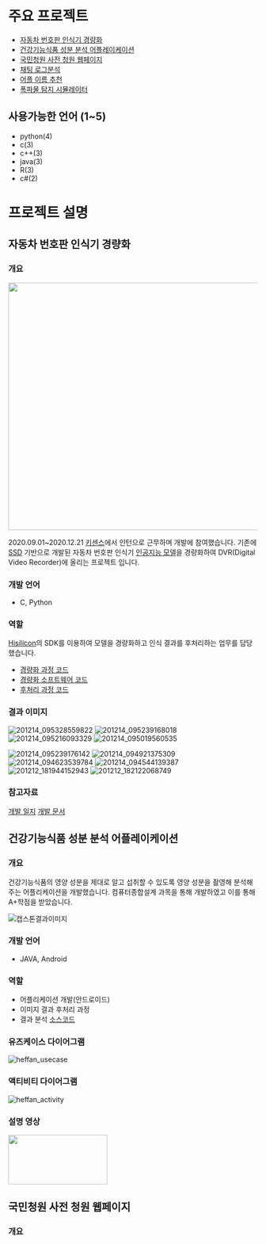 # 주요 프로젝트
- [자동차 번호판 인식기 경량화](https://github.com/shininghyunho/cctv_obect_detection)
- [건강기능식품 성분 분석 어플레이케이션](https://github.com/wbjung2917/HEFFAN)
- [국민청원 사전 청원 웹페이지](https://github.com/withseungryu/tave_conference)
- [채팅 로그분석](https://github.com/shininghyunho/4_1_Cloud_Computing/tree/master/RealChat)
- [어플 이름 추천](https://github.com/shininghyunho/3_2_SA/blob/master/%EB%82%BC%EA%B1%B0/AppAnalysis.ipynb)
- [폭파물 탐지 시뮬레이터](https://github.com/shininghyunho/3_2_SE)

## 사용가능한 언어 (1~5)
- python(4)
- c(3)
- c++(3)
- java(3)
- R(3)
- c#(2)

# 프로젝트 설명
## 자동차 번호판 인식기 경량화
### 개요
<img  src = "https://user-images.githubusercontent.com/46080945/112717489-793a5400-8f30-11eb-831c-600df823a7fb.JPG"  width="900px" height="500px">

2020.09.01~2020.12.21 [키센스](https://www.qisens-ai.com)에서 인턴으로 근무하며 개발에 참여했습니다. 기존에 [SSD](https://arxiv.org/abs/1512.02325) 기반으로 개발된 자동차 번호판 인식기 [인공지능 모델](https://www.qisens-ai.com/products)을 경량화하여 DVR(Digital Video Recorder)에 올리는 프로젝트 입니다.
### 개발 언어
- C, Python
### 역할
[Hisilicon](https://www.hisilicon.com/en)의 SDK를 이용하여 모델을 경량화하고 인식 결과를 후처리하는 업무를 담당했습니다.
- [경량화 과정 코드](https://github.com/shininghyunho/cctv_obect_detection/tree/main/sample)
- [경량화 소프트웨어 코드](https://github.com/shininghyunho/cctv_obect_detection/blob/main/sample_nnie_software/sample_svp_nnie_software.c)
- [후처리 과정 코드](https://github.com/shininghyunho/cctv_obect_detection/tree/main/inference)

### 결과 이미지
![201214_095328559822](https://user-images.githubusercontent.com/46080945/102562795-2f64f500-411b-11eb-918a-5b3f0cc23f96.jpg)
![201214_095239168018](https://user-images.githubusercontent.com/46080945/102562804-325fe580-411b-11eb-86f2-b5eb1c60f6d9.jpg)
![201214_095216093329](https://user-images.githubusercontent.com/46080945/102562806-33911280-411b-11eb-9418-61cdb16e65dd.jpg)
![201214_095019560535](https://user-images.githubusercontent.com/46080945/102562856-50c5e100-411b-11eb-9f5e-e1cf324bd3ac.jpg)

![201214_095239176142](https://user-images.githubusercontent.com/46080945/102562402-5a027e00-411a-11eb-9d9e-d3977971b3df.jpg)
![201214_094921375309](https://user-images.githubusercontent.com/46080945/102562624-d2693f00-411a-11eb-9f9f-9e6137d77723.jpg)
![201214_094623539784](https://user-images.githubusercontent.com/46080945/102562635-d8f7b680-411a-11eb-9666-7dd21f950b13.jpg)
![201214_094544139387](https://user-images.githubusercontent.com/46080945/102562663-e7de6900-411a-11eb-8b6e-a15fbee30d78.jpg)
![201212_181944152943](https://user-images.githubusercontent.com/46080945/102562698-fe84c000-411a-11eb-900e-460bc54174e5.jpg)
![201212_182122068749](https://user-images.githubusercontent.com/46080945/102562744-15c3ad80-411b-11eb-9834-c54c935e4394.jpg)

### 참고자료
[개발 일지](https://blog.naver.com/chlgusgh3315/222091134949)
[개발 문서](https://drive.google.com/drive/folders/1zB0Tn92V9HhhjCXLgEmZqmFbMkq2Co38?usp=sharing)

## 건강기능식품 성분 분석 어플레이케이션

### 개요
건강기능식품의 영양 성분을 제대로 알고 섭취할 수 있도록 영양 성분을 촬영해 분석해주는 어플리케이션을 개발했습니다. 컴퓨터종합설계 과목을 통해 개발하였고 이를 통해 A+학점을 받았습니다.

![캡스톤결과이미지](https://user-images.githubusercontent.com/46080945/112717800-2eb9d700-8f32-11eb-986e-d299057a8669.JPG)
### 개발 언어
- JAVA, Android
### 역할
- 어플리케이션 개발(안드로이드)
- 이미지 결과 후처리 과정
- 결과 분석
[소스코드](https://github.com/wbjung2917/HEFFAN)

### 유즈케이스 다이어그램
![heffan_usecase](https://user-images.githubusercontent.com/46080945/112718007-9ae90a80-8f33-11eb-9d09-e8b25092b75b.JPG)

### 액티비티 다이어그램
![heffan_activity](https://user-images.githubusercontent.com/46080945/112718028-bfdd7d80-8f33-11eb-933a-30b9b8671fb0.JPG)

### 설명 영상

[<img  src = "https://user-images.githubusercontent.com/46080945/112718216-e3ed8e80-8f34-11eb-970e-914d12130310.jpg"  width="200px" height="100px">](https://youtu.be/gy-MVboaXpo)

## 국민청원 사전 청원 웹페이지
### 개요
